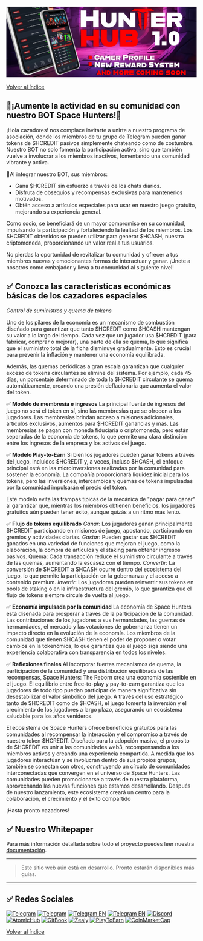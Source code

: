 ![hunterhub](</static/img/HunterHUB1.0.jpg>)

[Volver al índice](/docs/esp/00-index.md)

## 💠¡Aumente la actividad en su comunidad con nuestro BOT Space Hunters!💠

¡Hola cazadores! nos complace invitarte a unirte a nuestro programa de asociación, donde los miembros de tu grupo de Telegram pueden ganar tokens de $HCREDIT pasivos simplemente chateando como de costumbre. Nuestro BOT no solo fomenta la participación activa, sino que también vuelve a involucrar a los miembros inactivos, fomentando una comunidad vibrante y activa.

💠Al integrar nuestro BOT, sus miembros: 
  * Gana $HCREDIT sin esfuerzo a través de los chats diarios.
  * Disfruta de obsequios y recompensas exclusivas para mantenerlos motivados.
  * Obtén acceso a artículos especiales para usar en nuestro juego gratuito, mejorando su experiencia general.

Como socio, se beneficiará de un mayor compromiso en su comunidad, impulsando la participación y fortaleciendo la lealtad de los miembros. Los $HCREDIT obtenidos se pueden utilizar para generar $HCASH, nuestra criptomoneda, proporcionando un valor real a tus usuarios.

No pierdas la oportunidad de revitalizar tu comunidad y ofrecer a tus miembros nuevas y emocionantes formas de interactuar y ganar. ¡Únete a nosotros como embajador y lleva a tu comunidad al siguiente nivel!

## ✅ Conozca las características económicas básicas de los cazadores espaciales
*Control de suministros y quema de tokens*

Uno de los pilares de la economía es un mecanismo de combustión diseñado para garantizar que tanto $HCREDIT como $HCASH mantengan su valor a lo largo del tiempo. Cada vez que un jugador usa $HCREDIT (para fabricar, comprar o mejorar), una parte de ella se quema, lo que significa que el suministro total de la ficha disminuye gradualmente. Esto es crucial para prevenir la inflación y mantener una economía equilibrada.

Además, las quemas periódicas a gran escala garantizan que cualquier exceso de tokens circulantes se elimine del sistema. Por ejemplo, cada 45 días, un porcentaje determinado de toda la $HCREDIT circulante se quema automáticamente, creando una presión deflacionaria que aumenta el valor del token.

✅ **Modelo de membresía e ingresos**
La principal fuente de ingresos del juego no será el token en sí, sino las membresías que se ofrecen a los jugadores. Las membresías brindan acceso a misiones adicionales, artículos exclusivos, aumentos para $HCREDIT ganancias y más. Las membresías se pagan con moneda fiduciaria o criptomoneda, pero están separadas de la economía de tokens, lo que permite una clara distinción entre los ingresos de la empresa y los activos del juego.

✅ **Modelo Play-to-Earn**
Si bien los jugadores pueden ganar tokens a través del juego, incluidos $HCREDIT y, a veces, incluso $HCASH, el enfoque principal está en las microinversiones realizadas por la comunidad para sostener la economía. La compañía proporcionará liquidez inicial para los tokens, pero las inversiones, intercambios y quemas de tokens impulsadas por la comunidad impulsarán el precio del token.

Este modelo evita las trampas típicas de la mecánica de "pagar para ganar" al garantizar que, mientras los miembros obtienen beneficios, los jugadores gratuitos aún pueden tener éxito, aunque quizás a un ritmo más lento.

✅ **Flujo de tokens equilibrado**
*Ganar*: Los jugadores ganan principalmente $HCREDIT participando en misiones de juego, apostando, participando en gremios y actividades diarias.
*Gastar*: Pueden gastar sus $HCREDIT ganados en una variedad de funciones que mejoran el juego, como la elaboración, la compra de artículos y el staking para obtener ingresos pasivos.
Quema: Cada transacción reduce el suministro circulante a través de las quemas, aumentando la escasez con el tiempo.
*Convertir*: La conversión de $HCREDIT a $HCASH ocurre dentro del ecosistema del juego, lo que permite la participación en la gobernanza y el acceso a contenido premium.
*Invertir*: Los jugadores pueden reinvertir sus tokens en pools de staking o en la infraestructura del gremio, lo que garantiza que el flujo de tokens siempre circule de vuelta al juego.

✅ **Economía impulsada por la comunidad**
La economía de Space Hunters está diseñada para prosperar a través de la participación de la comunidad. Las contribuciones de los jugadores a sus hermandades, las guerras de hermandades, el mercado y las votaciones de gobernanza tienen un impacto directo en la evolución de la economía. Los miembros de la comunidad que tienen $HCASH tienen el poder de proponer o votar cambios en la tokenómica, lo que garantiza que el juego siga siendo una experiencia colaborativa con transparencia en todos los niveles.

✅ **Reflexiones finales**
Al incorporar fuertes mecanismos de quema, la participación de la comunidad y una distribución equilibrada de las recompensas, Space Hunters: The Reborn crea una economía sostenible en el juego. El equilibrio entre free-to-play y pay-to-earn garantiza que los jugadores de todo tipo puedan participar de manera significativa sin desestabilizar el valor simbólico del juego. A través del uso estratégico tanto de $HCREDIT como de $HCASH, el juego fomenta la inversión y el crecimiento de los jugadores a largo plazo, asegurando un ecosistema saludable para los años venideros.

El ecosistema de Space Hunters ofrece beneficios gratuitos para las comunidades al recompensar la interacción y el compromiso a través de nuestro token $HCREDIT. Diseñado para la adopción masiva, el propósito de $HCREDIT es unir a las comunidades web3, recompensando a los miembros activos y creando una experiencia compartida. A medida que los jugadores interactúan y se involucran dentro de sus propios grupos, también se conectan con otros, construyendo un círculo de comunidades interconectadas que convergen en el universo de Space Hunters. Las comunidades pueden promocionarse a través de nuestra plataforma, aprovechando las nuevas funciones que estamos desarrollando. Después de nuestro lanzamiento, este ecosistema creará un centro para la colaboración, el crecimiento y el éxito compartido

¡Hasta pronto cazadores!

## ✅ Nuestro Whitepaper
Para más información detallada sobre todo el proyecto puedes leer nuestra [documentación](https://spaceheroes.gitbook.io/space-hunters).
****

> Este sitio web aún está en desarrollo. Pronto estarán disponibles más guías.

****
## ✅ Redes Sociales

[![Telegram](https://img.shields.io/badge/Telegram-BOT-26A5E4?style=plastic&logo=telegram)](https://t.me/SpaceHuntersBot)
[![Telegram](https://img.shields.io/badge/Telegram-Announcements-26A5E4?style=plastic&logo=telegram)](https://t.me/spacehuntersnews)
[![Telegram EN](https://img.shields.io/badge/Telegram-Chat%20ENG-2CA5E0?style=plastic&logo=telegram)](https://t.me/spacehunterss)
[![Telegram EN](https://img.shields.io/badge/Telegram-Chat%20ESP-2CA5E0?style=plastic&logo=telegram)](https://t.me/shspanish)
[![Discord](https://img.shields.io/badge/Discord-Space%20Hunters-7289DA?style=plastic&logo=discord)](https://discord.gg/wpmzyJM9xb)
[![AtomicHub](https://img.shields.io/badge/AtomicHub-Space%20Hunters-EE474C?style=plastic&logo=atomichub)](https://wax.atomichub.io/explorer/collection/wax-mainnet/spacehunterz)
[![GitBook](https://img.shields.io/badge/GitBook-Space%20Hunters-7A8089?style=plastic&logo=gitbook)](https://spaceheroes.gitbook.io/space-hunters)
[![Zealy](https://img.shields.io/badge/Zealy-Space%20Hunters-FF69B4?style=plastic&logo=zealy)](https://zealy.io/cw/spacehuntersthereborn/invite/UroI4c6fhtB3SX65siHBX)
[![PlayToEarn](https://img.shields.io/badge/PlayToEarn-Space%20Hunters-34C759?style=plastic&logo=playtoearn)](https://playtoearn.com/blockchaingame/space-hunters-the-reborn?rel=search)
[![CoinMarketCap](https://img.shields.io/badge/CoinMarketCap-NFTSpaceHunters-03C9A9?style=plastic&logo=coinmarketcap)](https://coinmarketcap.com/community/profile/nftspacehunters/)


[Volver al índice](/docs/esp/00-index.md)
